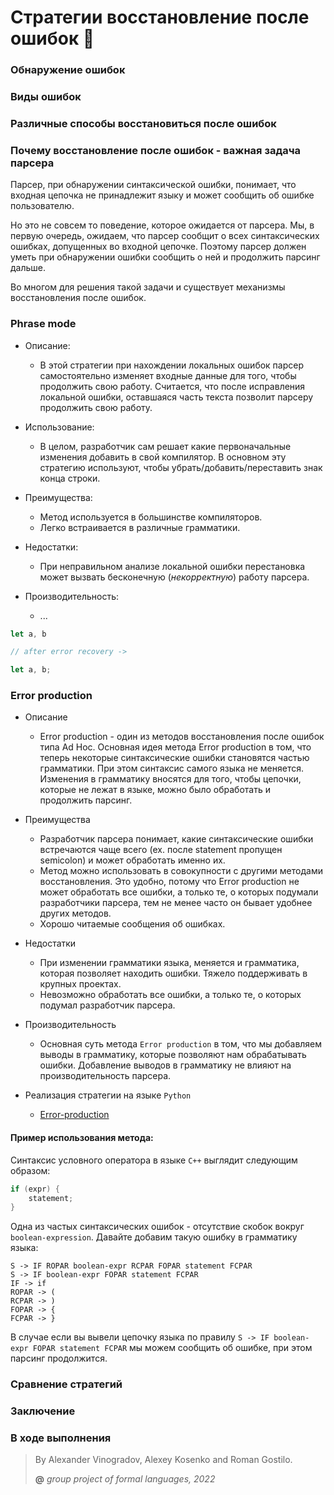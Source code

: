 # Стратегии восстановление после ошибок 🧐

### Обнаружение ошибок

### Виды ошибок

### Различные способы восстановиться после ошибок

### Почему восстановление после ошибок - важная задача парсера

Парсер, при обнаружении синтаксической ошибки, понимает, что входная цепочка не принадлежит языку и может сообщить об ошибке пользователю.

Но это не совсем то поведение, которое ожидается от парсера. Мы, в первую очередь, ожидаем, что парсер сообщит о всех синтаксических ошибках, допущенных во входной цепочке. Поэтому парсер должен уметь при обнаружении ошибки сообщить о ней и продолжить парсинг дальше.

Во многом для решения такой задачи и существует механизмы восстановления после ошибок.

### Phrase mode
- Описание:
  - В этой стратегии при нахождении локальных ошибок парсер
  самостоятельно изменяет входные данные для того,
  чтобы продолжить свою работу. Считается, что после 
  исправления локальной ошибки, оставшаяся часть текста
  позволит парсеру продолжить свою работу.

- Использование:
  - В целом, разработчик сам решает какие первоначальные
  изменения добавить в свой компилятор. В основном 
  эту стратегию используют, чтобы убрать/добавить/переставить знак
  конца строки.

- Преимущества:
  - Метод используется в большинстве компиляторов.
  - Легко встраивается в различные грамматики.

- Недостатки:
  - При неправильном анализе локальной ошибки перестановка
  может вызвать бесконечную (_некорректную_) работу парсера.

- Производительность: 
  - ...

```javascript
let a, b

// after error recovery ->

let a, b;
```

### Error production
- Описание
  - Error production - один из методов восстановления после ошибок типа Ad Hoc. Основная идея метода Error production в том, что теперь некоторые синтаксические ошибки становятся частью грамматики. При этом синтаксис самого языка не меняется. Изменения в грамматику вносятся для того, чтобы цепочки, которые не лежат в языке, можно было обработать и продолжить парсинг.

- Преимущества
  - Разработчик парсера понимает, какие синтаксические ошибки встречаются чаще всего (ex. после statement пропущен semicolon) и может обработать именно их.
  - Метод можно использовать в совокупности с другими методами восстановления. Это удобно, потому что Error production не может обработать все ошибки, а только те, о которых подумали разработчики парсера, тем не менее часто он бывает удобнее других методов.
  - Хорошо читаемые сообщения об ошибках.

- Недостатки
  - При изменении грамматики языка, меняется и грамматика, которая позволяет находить ошибки. Тяжело поддерживать в крупных проектах.
  - Невозможно обработать все ошибки, а только те, о которых подумал разработчик парсера.

- Производительность
  - Основная суть метода `Error production` в том, что мы добавляем выводы в грамматику, которые позволяют нам обрабатывать ошибки. Добавление выводов в грамматику не влияют на производительность парсера.
- Реализация стратегии на языке `Python`
  - [Error-production](./error-production)


#### Пример использования метода:

Синтаксис условного оператора в языке `C++` выглядит следующим образом:

```C++
if (expr) {
    statement;
}
```

Одна из частых синтаксических ошибок - отсутствие скобок вокруг `boolean-expression`. Давайте добавим такую ошибку в грамматику языка:

```
S -> IF ROPAR boolean-expr RCPAR FOPAR statement FCPAR
S -> IF boolean-expr FOPAR statement FCPAR
IF -> if
ROPAR -> (
RCPAR -> )
FOPAR -> {
FCPAR -> }
```

В случае если вы вывели цепочку языка по правилу `S -> IF boolean-expr FOPAR statement FCPAR` мы можем сообщить об ошибке, при этом парсинг продолжится.

### Сравнение стратегий

### Заключение

### В ходе выполнения

>By Alexander Vinogradov, Alexey Kosenko and Roman Gostilo.
>
>**@** _group project of formal languages, 2022_
